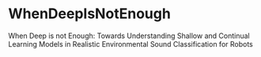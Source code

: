 # WhenDeepIsNotEnough
When Deep is not Enough: Towards Understanding Shallow and Continual Learning Models in Realistic Environmental Sound Classification for Robots
